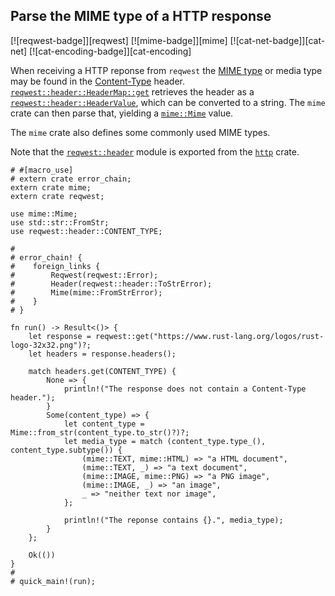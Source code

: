 ## Parse the MIME type of a HTTP response

[![reqwest-badge]][reqwest] [![mime-badge]][mime] [![cat-net-badge]][cat-net] [![cat-encoding-badge]][cat-encoding]

When receiving a HTTP reponse from `reqwest` the [MIME type] or media type may be
found in the [Content-Type] header. [`reqwest::header::HeaderMap::get`] retrieves
the header as a [`reqwest::header::HeaderValue`], which can be converted to a
string. The `mime` crate can then parse that, yielding a [`mime::Mime`] value.

The `mime` crate also defines some commonly used MIME types.

Note that the [`reqwest::header`] module is exported from the [`http`] crate.

```rust,no_run
# #[macro_use]
# extern crate error_chain;
extern crate mime;
extern crate reqwest;

use mime::Mime;
use std::str::FromStr;
use reqwest::header::CONTENT_TYPE;

#
# error_chain! {
#    foreign_links {
#        Reqwest(reqwest::Error);
#        Header(reqwest::header::ToStrError);
#        Mime(mime::FromStrError);
#    }
# }

fn run() -> Result<()> {
    let response = reqwest::get("https://www.rust-lang.org/logos/rust-logo-32x32.png")?;
    let headers = response.headers();

    match headers.get(CONTENT_TYPE) {
        None => {
            println!("The response does not contain a Content-Type header.");
        }
        Some(content_type) => {
            let content_type = Mime::from_str(content_type.to_str()?)?;
            let media_type = match (content_type.type_(), content_type.subtype()) {
                (mime::TEXT, mime::HTML) => "a HTML document",
                (mime::TEXT, _) => "a text document",
                (mime::IMAGE, mime::PNG) => "a PNG image",
                (mime::IMAGE, _) => "an image",
                _ => "neither text nor image",
            };

            println!("The reponse contains {}.", media_type);
        }
    };

    Ok(())
}
#
# quick_main!(run);
```

[`http`]: https://docs.rs/http/*/http/
[`mime::Mime`]: https://docs.rs/mime/*/mime/struct.Mime.html
[`reqwest::header::HeaderMap::get`]: https://docs.rs/reqwest/*/reqwest/header/struct.HeaderMap.html#method.get
[`reqwest::header::HeaderValue`]: https://docs.rs/reqwest/*/reqwest/header/struct.HeaderValue.html
[`reqwest::header`]: https://docs.rs/reqwest/*/reqwest/header/index.html

[Content-Type]: https://developer.mozilla.org/docs/Web/HTTP/Headers/Content-Type
[MIME type]: https://developer.mozilla.org/docs/Web/HTTP/Basics_of_HTTP/MIME_types

